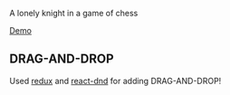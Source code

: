 A lonely knight in a game of chess

[Demo](https://adarshsingh1407.github.io/neo-lonely-knight/)

## DRAG-AND-DROP

Used [redux](https://redux.js.org/) and [react-dnd](https://github.com/react-dnd/react-dnd) for adding DRAG-AND-DROP!
